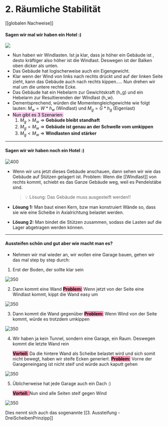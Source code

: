 # 2. Räumliche Stabilität

[[globalen Nachweise]]


#### Sagen wir mal wir haben ein Hotel :)

![](Bilder/Baukonstruktionslehre/IMG_C2E75EB81634-1.jpeg)

- Nun haben wir Windlasten. Ist ja klar, dass je höher ein Gebäude ist , desto kräftiger also höher ist die Windlast. Deswegen ist der Balken oben dicker als unten.
- Das Gebäude hat logischerweise auch ein Eigengewicht.
- Klar wenn der Wind von links nach rechts drückt und auf der linken Seite zieht, kann das Gebäude auch nach rechts kippen..... Nun drehen wir mal um die untere rechte Ecke.
- Das Gebäude hat ein Hebelarm zur Gewichtskraft (h_g) und ein Hebelarm zur Resultierenden der WIndlast (h_w).
- Dementsprechend, würden die Momentengleichgewichte wie folgt lauten:
	$M_w = W*h_w$ (Windlast) und $M_g = G*h_g$ (Eigenlast)
- <mark style="background: #FFB8EBA6;">Nun gibt es 3 Szenarien:</mark> 
	1. $M_g > M_w$ ⇒ **Gebäude bleibt standhaft**
	2. $M_g = M_w$ ⇒ **Gebäude ist genau an der Schwelle vom umkippen**
	3. $M_g < M_w$ ⇒ **Windlasten sind stärker**

---

#### Sagen wir wir haben noch ein Hotel :) 

 ![400](Bilder/Baukonstruktionslehre/IMG_B27812A39240-1.jpeg)
- Wenn wir uns jetzt dieses Gebäude anschauen, dann sehen wir wie das Gebäude auf Stützen gelagert ist. Problem: Wenn die [[Windlast]] von rechts kommt, schiebt es das Ganze Gebäude weg, weil es Pendelstäbe sind.

	> 💡 Lösung: Das Gebäude muss ausgesteift werden!!

- **Lösung 1:** Man baut einen Kern, bzw man konstruiert Wände so, dass sie wie eine Scheibe in Axialrichtung belastet werden.
- **Lösung 2:** Man bindet die Stützen zusammen, sodass die Lasten auf die Lager abgetragen werden können. 

---

#### Aussteifen schön und gut aber wie macht man es?
- Nehmen wir mal wieder an, wir wollen eine Garage bauen, gehen wir das mal step by step durch:

1. Erst der Boden, der sollte klar sein

![350](Bilder/Baukonstruktionslehre/IMG_5C9CD53DB554-1.jpeg)

2. Dann kommt eine Wand
	<mark style="background: #FF5582A6;">**Problem:**</mark> Wenn jetzt von der Seite eine Windlast kommt, kippt die Wand easy um

 ![350](Bilder/Baukonstruktionslehre/IMG_012C832103D3-1.jpeg)

3. Dann kommt die Wand gegenüber
	<mark style="background: #FF5582A6;">**Problem:**</mark> Wenn Wind von der Seite kommt, würde es trotzdem umkippen

![350](Bilder/Baukonstruktionslehre/IMG_4EF48D34A0BD-1.jpeg)

4. Wir haben ja kein Tunnel, sondern eine Garage, ein Raum. Deswegen kommt die letzte Wand rein

	<mark style="background: #FF5582A6;">**Vorteil:**</mark> Da die hintere Wand als Scheibe belastet wird und sich somit nicht bewegt, haben wir steife Ecken generiert.
	<mark style="background: #FF5582A6;">**Problem:**</mark> Vorne der Garageneingang ist nicht steif und würde auch kaputt gehen

![350](Bilder/Baukonstruktionslehre/IMG_7A832A4517CD-1.jpeg)

5. Üblicherweise hat jede Garage auch ein Dach :)

	<mark style="background: #FF5582A6;">**Vorteil:** </mark>Nun sind alle Seiten steif gegen Wind

![350](Bilder/Baukonstruktionslehre/IMG_504D4E30CD86-1.jpeg)

Dies nennt sich auch das sogenannte [[3. Aussteifung - DreiScheibenPrinzipp]]
